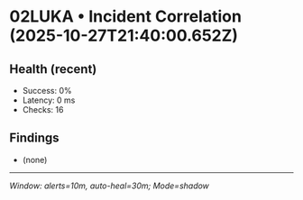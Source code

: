 # 02LUKA • Incident Correlation (2025-10-27T21:40:00.652Z)

## Health (recent)
- Success: 0%
- Latency: 0 ms
- Checks: 16

## Findings
- (none)

---
_Window: alerts=10m, auto-heal=30m; Mode=shadow_